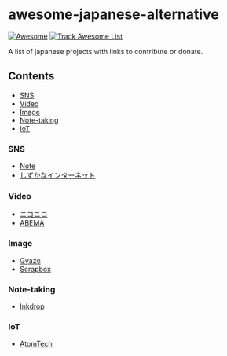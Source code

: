 # awesome-japanese-alternative

[![Awesome](https://awesome.re/badge.svg)](https://awesome.re)
[![Track Awesome List](https://www.trackawesomelist.com/badge.svg)](https://www.trackawesomelist.com/kiwamizamurai/awesome-japanese-alternative/)


A list of japanese projects with links to contribute or donate.

## Contents

- [SNS](#SNS)
- [Video](#Video)
- [Image](#Image)
- [Note-taking](#Note-taking)
- [IoT](#IoT)

### SNS

- [Note](https://note.com)
- [しずかなインターネット](https://sizu.me)

### Video

- [ニコニコ](https://www.nicovideo.jp)
- [ABEMA](https://abema.tv)

### Image

- [Gyazo](https://gyazo.com/)
- [Scrapbox](https://scrapbox.io/product)

### Note-taking

- [Inkdrop](https://www.inkdrop.app)

### IoT

- [AtomTech](https://www.atomtech.co.jp)
